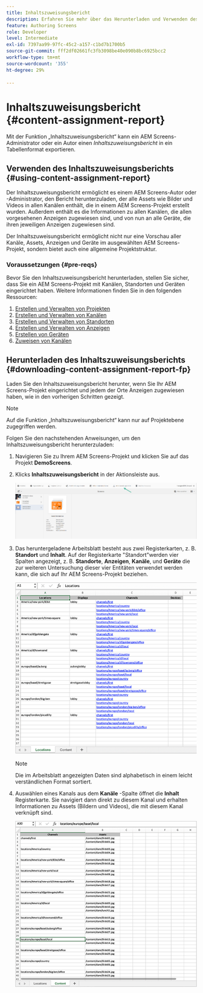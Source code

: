 ```yaml
---
title: Inhaltszuweisungsbericht
description: Erfahren Sie mehr über das Herunterladen und Verwenden des Inhaltszuweisungsberichts im Zusammenhang mit AEM Screens.
feature: Authoring Screens
role: Developer
level: Intermediate
exl-id: 7397aa99-97fc-45c2-a157-c1bd7b1700b5
source-git-commit: fff2df02661fc3fb3098be40e090b8bc6925bcc2
workflow-type: tm+mt
source-wordcount: '355'
ht-degree: 29%

---
```


# Inhaltszuweisungsbericht {#content-assignment-report}

Mit der Funktion „Inhaltszuweisungsbericht“ kann ein AEM Screens-Administrator oder ein Autor einen *Inhaltszuweisungsbericht* in ein Tabellenformat exportieren.

## Verwenden des Inhaltszuweisungsberichts {#using-content-assignment-report}

Der Inhaltszuweisungsbericht ermöglicht es einem AEM Screens-Autor oder -Administrator, den Bericht herunterzuladen, der alle Assets wie Bilder und Videos in allen Kanälen enthält, die in einem AEM Screens-Projekt erstellt wurden. Außerdem enthält es die Informationen zu allen Kanälen, die allen vorgesehenen Anzeigen zugewiesen sind, und von nun an alle Geräte, die ihren jeweiligen Anzeigen zugewiesen sind.

Der Inhaltszuweisungsbericht ermöglicht nicht nur eine Vorschau aller Kanäle, Assets, Anzeigen und Geräte im ausgewählten AEM Screens-Projekt, sondern bietet auch eine allgemeine Projektstruktur.


### Voraussetzungen {#pre-reqs}

Bevor Sie den Inhaltszuweisungsbericht herunterladen, stellen Sie sicher, dass Sie ein AEM Screens-Projekt mit Kanälen, Standorten und Geräten eingerichtet haben.
Weitere Informationen finden Sie in den folgenden Ressourcen:

1. [Erstellen und Verwalten von Projekten](/help/user-guide/creating-a-screens-project.md)
1. [Erstellen und Verwalten von Kanälen](/help/user-guide/managing-channels.md)
1. [Erstellen und Verwalten von Standorten](/help/user-guide/managing-locations.md)
1. [Erstellen und Verwalten von Anzeigen](/help/user-guide/managing-displays.md)
1. [Erstellen von Geräten](/help/user-guide/managing-devices.md)
1. [Zuweisen von Kanälen](/help/user-guide/channel-assignment-latest-fp.md)


## Herunterladen des Inhaltszuweisungsberichts {#downloading-content-assignment-report-fp}

Laden Sie den Inhaltszuweisungsbericht herunter, wenn Sie Ihr AEM Screens-Projekt eingerichtet und jedem der Orte Anzeigen zugewiesen haben, wie in den vorherigen Schritten gezeigt.

>[!NOTE]
>Auf die Funktion „Inhaltszuweisungsbericht“ kann nur auf Projektebene zugegriffen werden.

Folgen Sie den nachstehenden Anweisungen, um den Inhaltszuweisungsbericht herunterzuladen:

1. Navigieren Sie zu Ihrem AEM Screens-Projekt und klicken Sie auf das Projekt **DemoScreens**.

1. Klicks **Inhaltszuweisungsbericht** in der Aktionsleiste aus.

   ![Bild](/help/user-guide/assets/content-assignment-report/can-download.png)

1. Das heruntergeladene Arbeitsblatt besteht aus zwei Registerkarten, z. B. **Standort** und **Inhalt**. Auf der Registerkarte &quot;Standort&quot;werden vier Spalten angezeigt, z. B. **Standorte**, **Anzeigen**, **Kanäle**, und **Geräte** die zur weiteren Untersuchung dieser vier Entitäten verwendet werden kann, die sich auf Ihr AEM Screens-Projekt beziehen.

   ![Bild](/help/user-guide/assets/content-assignment-report/report-sheet1.png)

   >[!NOTE]
   >Die im Arbeitsblatt angezeigten Daten sind alphabetisch in einem leicht verständlichen Format sortiert.

1. Auswählen eines Kanals aus dem **Kanäle** -Spalte öffnet die **Inhalt** Registerkarte. Sie navigiert dann direkt zu diesem Kanal und erhalten Informationen zu Assets (Bildern und Videos), die mit diesem Kanal verknüpft sind.

   ![Bild](/help/user-guide/assets/content-assignment-report/report-sheet2.png)
